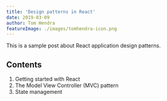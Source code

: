 ```yaml
---
title: 'Design patterns in React'
date: 2019-03-09
author: Tom Hendra
featureImage: ./images/tomhendra-icon.png
---
```


This is a sample post about React application design patterns.

## Contents

1. Getting started with React
2. The Model View Controller (MVC) pattern
3. State management
